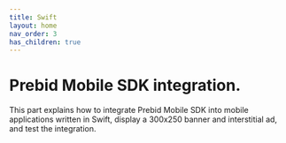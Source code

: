 ```yaml
---
title: Swift
layout: home
nav_order: 3
has_children: true
---
```


# Prebid Mobile SDK integration.

This part explains how to integrate Prebid Mobile SDK into mobile applications written in Swift, display a 300x250 banner and interstitial ad, and test the integration.
